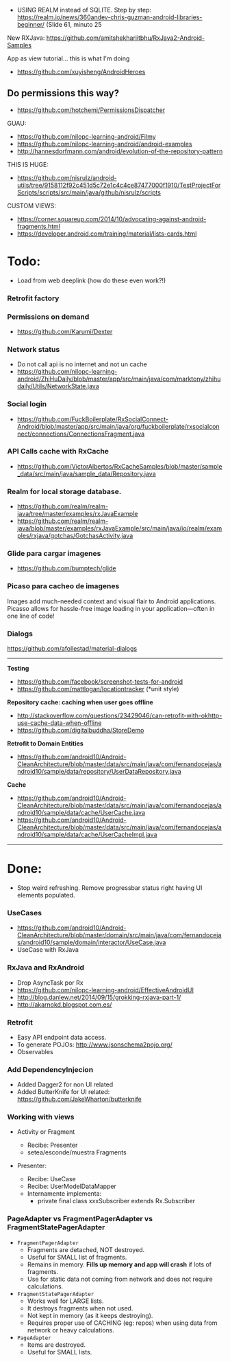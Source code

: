 
- USING REALM instead of SQLITE. Step by step: https://realm.io/news/360andev-chris-guzman-android-libraries-beginner/ (Slide 61, minuto 25

New RXJava: https://github.com/amitshekhariitbhu/RxJava2-Android-Samples

App as view tutorial... this is what I'm doing 

- https://github.com/xuyisheng/AndroidHeroes

## Do permissions this way?
- https://github.com/hotchemi/PermissionsDispatcher

GUAU:
- https://github.com/nilopc-learning-android/Filmy
- https://github.com/nilopc-learning-android/android-examples
- http://hannesdorfmann.com/android/evolution-of-the-repository-pattern

THIS IS HUGE:
- https://github.com/nisrulz/android-utils/tree/9158112f92c451d5c72e1c4c4ce87477000f1910/TestProjectForScripts/scripts/src/main/java/github/nisrulz/scripts

CUSTOM VIEWS: 
- https://corner.squareup.com/2014/10/advocating-against-android-fragments.html
- https://developer.android.com/training/material/lists-cards.html
 


# Todo:

- Load from web deeplink (how do these even work?!)

### Retrofit factory

### Permissions on demand
- https://github.com/Karumi/Dexter


### Network status

- Do not call api is no internet and not un cache
- https://github.com/nilopc-learning-android/ZhiHuDaily/blob/master/app/src/main/java/com/marktony/zhihudaily/Utils/NetworkState.java

### Social login

- https://github.com/FuckBoilerplate/RxSocialConnect-Android/blob/master/app/src/main/java/org/fuckboilerplate/rxsocialconnect/connections/ConnectionsFragment.java

### API Calls cache with RxCache

- https://github.com/VictorAlbertos/RxCacheSamples/blob/master/sample_data/src/main/java/sample_data/Repository.java

### Realm for local storage database.

- https://github.com/realm/realm-java/tree/master/examples/rxJavaExample
- https://github.com/realm/realm-java/blob/master/examples/rxJavaExample/src/main/java/io/realm/examples/rxjava/gotchas/GotchasActivity.java


### Glide para cargar imagenes

- https://github.com/bumptech/glide

### Picaso para cacheo de imagenes
Images add much-needed context and visual flair to Android applications. Picasso allows for hassle-free image loading in your application—often in one line of code!

### Dialogs

https://github.com/afollestad/material-dialogs

---


**Testing**

- https://github.com/facebook/screenshot-tests-for-android
- https://github.com/mattlogan/locationtracker (*unit style)

**Repository cache: caching when user goes offline**

- http://stackoverflow.com/questions/23429046/can-retrofit-with-okhttp-use-cache-data-when-offline
- https://github.com/digitalbuddha/StoreDemo

**Retrofit to Domain Entities**

- https://github.com/android10/Android-CleanArchitecture/blob/master/data/src/main/java/com/fernandocejas/android10/sample/data/repository/UserDataRepository.java

**Cache**

- https://github.com/android10/Android-CleanArchitecture/blob/master/data/src/main/java/com/fernandocejas/android10/sample/data/cache/UserCache.java
- https://github.com/android10/Android-CleanArchitecture/blob/master/data/src/main/java/com/fernandocejas/android10/sample/data/cache/UserCacheImpl.java

---

# Done:

- Stop weird refreshing. Remove progressbar status right having UI elements populated.

### UseCases

- https://github.com/android10/Android-CleanArchitecture/blob/master/domain/src/main/java/com/fernandocejas/android10/sample/domain/interactor/UseCase.java
- UseCase with RxJava

### RxJava and RxAndroid

- Drop AsyncTask por Rx
- https://github.com/nilopc-learning-android/EffectiveAndroidUI 
- http://blog.danlew.net/2014/09/15/grokking-rxjava-part-1/
- http://akarnokd.blogspot.com.es/

### Retrofit

- Easy API endpoint data access.
- To generate POJOs: http://www.jsonschema2pojo.org/
- Observables

### Add DependencyInjecion

- Added Dagger2 for non UI related
- Added ButterKnife for UI related: https://github.com/JakeWharton/butterknife


### Working with views

 - Activity or Fragment
     - Recibe: Presenter
     - setea/esconde/muestra Fragments
     
 - Presenter:
    - Recibe: UseCase
    - Recibe: UserModelDataMapper
    - Internamente implementa:
        - private final class xxxSubscriber extends Rx.Subscriber


### PageAdapter vs FragmentPagerAdapter vs FragmentStatePagerAdapter

 - `FragmentPagerAdapter`
    - Fragments are detached, NOT destroyed.
    - Useful for SMALL list of fragments. 
    - Remains in memory. **Fills up memory and app will crash** if lots of fragments.
    - Use for static data not coming from network and does not require calculations.
 - `FragmentStatePagerAdapter`
    - Works well for LARGE lists. 
    - It destroys fragments when not used.
    - Not kept in memory (as it keeps destroying).
    - Requires proper use of CACHING (eg: repos) when using data from network or heavy calculations.
 - `PageAdapter` 
    - Items are destroyed. 
    - Useful for SMALL lists.
